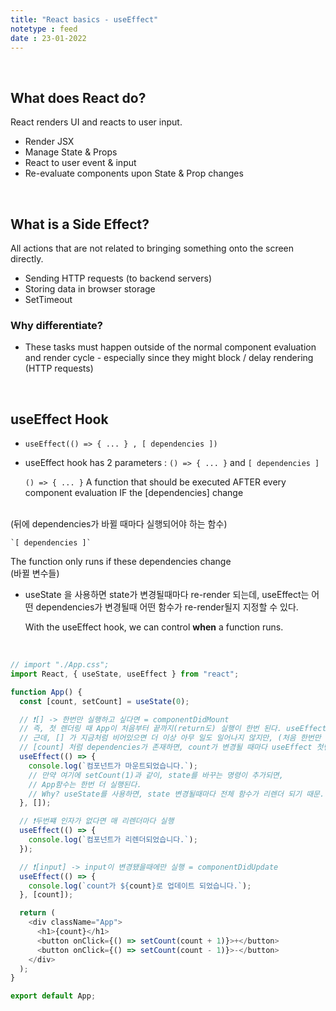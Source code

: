 ```yaml
---
title: "React basics - useEffect"
notetype : feed
date : 23-01-2022
---
```


<br />

## What does React do?

React renders UI and reacts to user input.
- Render JSX
- Manage State & Props
- React to user event & input
- Re-evaluate components upon State & Prop changes

<br />

## What is a Side Effect?

All actions that are not related to bringing something onto the screen directly.
- Sending HTTP requests (to backend servers)
- Storing data in browser storage
- SetTimeout

### Why differentiate?

- These tasks must happen outside of the normal component evaluation and render cycle - especially since they might block / delay rendering (HTTP requests)

<br />

## useEffect Hook

- `useEffect(() => { ... } , [ dependencies ])`
- useEffect hook has 2 parameters : `() => { ... }` and `[ dependencies ]`


    `() => { ... }`
A function that should be executed AFTER every component evaluation IF the [dependencies] change 
<br />
(뒤에 dependencies가 바뀔 때마다 실행되어야 하는 함수)
<br />


    `[ dependencies ]`
The function only runs if these dependencies change
<br />
(바뀔 변수들)


- useState 을 사용하면 state가 변경될때마다 re-render 되는데, useEffect는 어떤 dependencies가 변경될때 어떤 함수가 re-render될지 지정할 수 있다. 

    With the useEffect hook, we can control **when** a function runs.
<br />

```js
// import "./App.css";
import React, { useState, useEffect } from "react";

function App() {
  const [count, setCount] = useState(0);

  // ❗[] -> 한번만 실행하고 싶다면 = componentDidMount
  // 즉, 첫 렌더링 때 App이 처음부터 끝까지(return도) 실행이 한번 된다. useEffect는 App함수 안에 있으니까 한번 실행된다.
  // 근데, [] 가 지금처럼 비어있으면 더 이상 아무 일도 일어나지 않지만, (처음 한번만 실행)
  // [count] 처럼 dependencies가 존재하면, count가 변경될 때마다 useEffect 첫번째 인자로 들어있는 함수가 재실행된다. (변경시 지속적 실행)
  useEffect(() => {
    console.log(`컴포넌트가 마운트되었습니다.`);
    // 만약 여기에 setCount(1)과 같이, state를 바꾸는 명령이 추가되면,
    // App함수는 한번 더 실행된다.
    // Why? useState를 사용하면, state 변경될때마다 전체 함수가 리렌더 되기 때문.
  }, []);

  // ❗️두번쨰 인자가 없다면 매 리렌더마다 실행
  useEffect(() => {
    console.log(`컴포넌트가 리렌더되었습니다.`);
  });

  // ❗️[input] -> input이 변경됐을때에만 실행 = componentDidUpdate
  useEffect(() => {
    console.log(`count가 ${count}로 업데이트 되었습니다.`);
  }, [count]);

  return (
    <div className="App">
      <h1>{count}</h1>
      <button onClick={() => setCount(count + 1)}>+</button>
      <button onClick={() => setCount(count - 1)}>-</button>
    </div>
  );
}

export default App;
```
